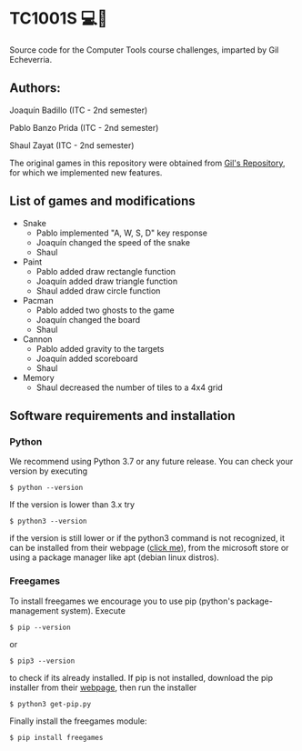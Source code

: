 # TC1001S 💻🔧

Source code for the Computer Tools course challenges, imparted by Gil Echeverria.

## Authors:

Joaquín Badillo (ITC - 2nd semester)

Pablo Banzo Prida (ITC - 2nd semester)

Shaul Zayat (ITC - 2nd semester)

The original games in this repository were obtained from [Gil&#39;s Repository](https://github.com/gilecheverria/TC1001S.100-202211), for which we implemented new features.

## List of games and modifications

* Snake
  * Pablo implemented "A, W, S, D" key response
  * Joaquín changed the speed of the snake
  * Shaul
* Paint
  * Pablo added draw rectangle function
  * Joaquín added draw triangle function
  * Shaul added draw circle function
* Pacman
  * Pablo added two ghosts to the game
  * Joaquín changed the board
  * Shaul
* Cannon
  * Pablo added gravity to the targets
  * Joaquín added scoreboard
  * Shaul
* Memory
  * Shaul decreased the number of tiles to a 4x4 grid

## Software requirements and installation

### Python

We recommend using Python 3.7 or any future release. You can check your version by executing

`$ python --version`

If the version is lower than 3.x try

`$ python3 --version`

if the version is still lower or if the python3 command is not recognized, it can be installed from their webpage ([click me](https://www.python.org/)), from the microsoft store or using a package manager like apt (debian linux distros).

### Freegames

To install freegames we encourage you to use pip (python's package-management system). Execute

`$ pip --version`

or

`$ pip3 --version`

to check if its already installed. If pip is not installed, download the pip installer from their [webpage](https://bootstrap.pypa.io/get-pip.py), then run the installer

`$ python3 get-pip.py`

Finally install the freegames module:

`$ pip install freegames`
